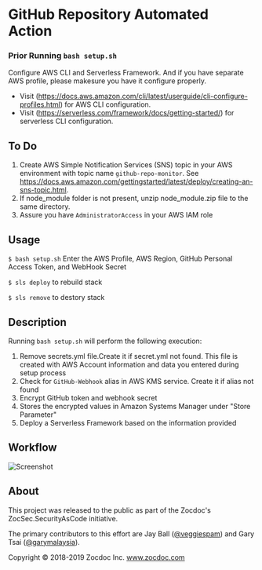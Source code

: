 # GitHub Repository Automated Action
### Prior Running ```bash setup.sh```
Configure AWS CLI and Serverless Framework. And if you have separate AWS profile, please makesure you have it configure properly.
* Visit (https://docs.aws.amazon.com/cli/latest/userguide/cli-configure-profiles.html) for AWS CLI configuration.
* Visit (https://serverless.com/framework/docs/getting-started/) for serverless CLI configuration.

## To Do

1. Create AWS Simple Notification Services (SNS) topic in your AWS environment with topic name ``` github-repo-monitor ```. See https://docs.aws.amazon.com/gettingstarted/latest/deploy/creating-an-sns-topic.html.
2. If node_module folder is not present, unzip node_module.zip file to the same directory.
3. Assure you have ```AdministratorAccess``` in your AWS IAM role


## Usage

```$ bash setup.sh``` Enter the AWS Profile, AWS Region, GitHub Personal Access Token, and WebHook Secret

```$ sls deploy``` to rebuild stack

```$ sls remove``` to destory stack

## Description

Running ```bash setup.sh``` will perform the following execution:
1. Remove secrets.yml file.Create it if secret.yml not found. This file is created with AWS Account information and data you entered during setup process
2. Check for ```GitHub-Webhook``` alias in AWS KMS service. Create it if alias not found
3. Encrypt GitHub token and webhook secret
4. Stores the encrypted values in Amazon Systems Manager under "Store Parameter"
5. Deploy a Serverless Framework based on the information provided

## Workflow

![Screenshot](aws-github-webhook.png)

## About

This project was released to the public as part of the Zocdoc's ZocSec.SecurityAsCode initiative.

The primary contributors to this effort are Jay Ball ([@veggiespam](https://github.com/veggiespam)) and Gary Tsai ([@garymalaysia](https://github.com/garymalaysia)).

Copyright © 2018-2019 Zocdoc Inc.  www.zocdoc.com

<!-- vim: spell expandtab
-->

